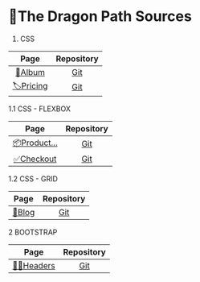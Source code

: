 # 🐉The Dragon Path Sources 

1. CSS

| Page | Repository | 
| :--: | :--------: |
| [📖Album](https://jackson97parada.github.io/Album_example/) | [Git](https://github.com/jackson97parada/Album_example) |
| [🏷️Pricing](https://jackson97parada.github.io/Pricing_example/) | [Git](https://github.com/jackson97parada/Pricing_example) |


1.1 CSS - FLEXBOX

| Page | Repository | 
| :--: | :--------: |
| [📦Product...](https://jackson97parada.github.io/Product_example/) | [Git](https://github.com/jackson97parada/Product_example) |
| [✅Checkout](https://jackson97parada.github.io/Checkout_example/) | [Git](https://github.com/jackson97parada/Checkout_example) |


1.2 CSS - GRID

| Page | Repository | 
| :--: | :--------: |
| [📝Blog](https://jackson97parada.github.io/Blog_example/) | [Git](https://github.com/jackson97parada/Blog_example) |


2 BOOTSTRAP

| Page | Repository | 
| :--: | :--------: |
| [👨‍🦱Headers](https://jackson97parada.github.io/Headers_example/) | [Git](https://github.com/jackson97parada/Headers_example) |
